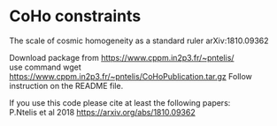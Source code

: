 # CoHo constraints 
The scale of cosmic homogeneity as a standard ruler arXiv:1810.09362

Download package from https://www.cppm.in2p3.fr/~pntelis/ <br />
use command wget https://www.cppm.in2p3.fr/~pntelis/CoHoPublication.tar.gz
Follow instruction on the README file. <br />

If you use this code please cite at least the following papers: <br />
P.Ntelis et al 2018 https://arxiv.org/abs/1810.09362
